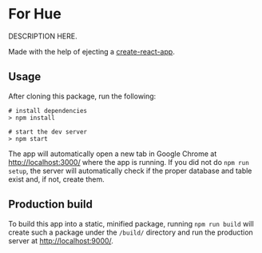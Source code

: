 # For Hue

DESCRIPTION HERE.

Made with the help of ejecting a [create-react-app](https://github.com/facebookincubator/create-react-app).

## Usage

After cloning this package, run the following:

```
# install dependencies
> npm install

# start the dev server
> npm start
```

The app will automatically open a new tab in Google Chrome at [http://localhost:3000/](http://localhost:3000/) where the app is running. If you did not do `npm run setup`, the server will automatically check if the proper database and table exist and, if not, create them.

## Production build

To build this app into a static, minified package, running `npm run build` will create such a package under the `/build/` directory and run the production server at [http://localhost:9000/](http://localhost:9000/).
